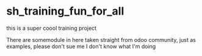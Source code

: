 # sh_training_fun_for_all
this is a super coool training project 

There are somemodule in here taken straight from odoo community, just as examples, please don't sue me
I don't know what I'm doing
